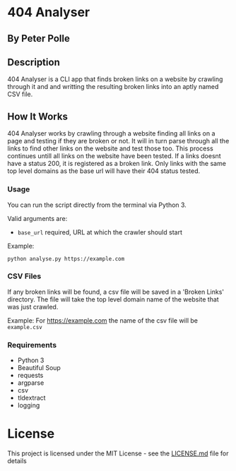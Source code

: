 # 404 Analyser
## By Peter Polle

## Description
404 Analyser is a CLI app that finds broken links on a website by crawling through it and and writting the resulting broken links into an aptly named CSV file.

## How It Works
404 Analyser works by crawling through a website finding all links on a page and testing if they are broken or not. It will in turn parse through all the links to find other links on the website and test those too. This process continues untill all links on the website have been tested. If a links doesnt have a status 200, it is registered as a broken link. Only links with the same top level domains as the base url will have their 404 status tested. 

### Usage
You can run the script directly from the terminal via Python 3.

Valid arguments are: 
- ```base_url``` required, URL at which the crawler should start

Example: 
``` 
python analyse.py https://example.com
```

### CSV Files
If any broken links will be found, a csv file will be saved in a 'Broken Links' directory. The file will take the top level domain name of the website that was just crawled.

Example:
For https://example.com the name of the csv file will be ```example.csv```

### Requirements 
- Python 3
- Beautiful Soup
- requests
- argparse
- csv
- tldextract
- logging

# License
This project is licensed under the MIT License - see the [LICENSE.md](LICENSE.md) file for details